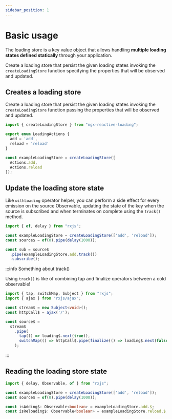 ```yaml
---
sidebar_position: 1
---
```


# Basic usage

The loading store is a key value object that allows handling <strong>multiple loading states defined
statically</strong> through your application.

Create a loading store that persist the given loading states invoking the `createLoadingStore` function specifying the
properties that will be observed and updated.

## Creates a loading store

Create a loading store that persist the given loading states invoking the `createLoadingStore` function passing the
properties that will be observed and updated.

```ts title="loading.state.ts"
import { createLoadingStore } from "ngx-reactive-loading";

export enum LoadingActions {
  add = 'add',
  reload = 'reload'
}

const exampleLoadingStore = createLoadingStore([
  Actions.add,
  Actions.reload
]);
```

## Update the loading store state

Like `withLoading` operator helper, you can perform a side effect for every emission on the source Observable, updating
the state of the key when the source is subscribed and when terminates on complete using the `track()` method.

```ts title="loading.state.ts"
import { of, delay } from "rxjs";

const exampleLoadingStore = createLoadingStore(['add', 'reload']);
const source$ = of(0).pipe(delay(1000));

const sub = source$
  .pipe(exampleLoadingStore.add.track())
  .subscribe();
```

:::info Something about track()

Using `track()` is like of combining tap and finalize operators between a cold observable!

```ts
import { tap, switchMap, Subject } from "rxjs";
import { ajax } from "rxjs/ajax";

const stream$ = new Subject<void>();
const httpCall$ = ajax('/');

const source$ =
  stream$
    .pipe(
      tap(() => loading$.next(true)),
      switchMap(() => httpCall$.pipe(finalize(() => loading$.next(false))))
    );
```

:::

## Reading the loading store state

```ts title="loading.state.ts"
import { delay, Observable, of } from "rxjs";

const exampleLoadingStore = createLoadingStore(['add', 'reload']);
const source$ = of(0).pipe(delay(1000));

const isAdding$: Observable<boolean> = exampleLoadingStore.add.$;
const isReloading$: Observable<boolean> = exampleLoadingStore.reload.$;
```

